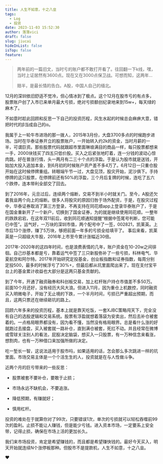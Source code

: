 ```yaml
---
title: 人生不如意，十之八韭
tags:
  - Log
  - 投资
date: 2023-11-03 15:52:30
author: 落落vici
draft: false
slug: jiucai
hideInList: false
isTop: false
feature:
---
```

> 两年前的一篇旧文，当时亏的账户都不敢打开看了。往回翻一下k线，嘿，当时上证居然有3600点。现在又在3000点保卫战。可想而知，这两年...
> 
> 赔半，是最长情的告白。A股，中国人自己的缅北。


12月的深圳依旧舒适不觉冷，但心情冰到了极点。这个12月在股市亏的有点多，股票账户创了入市已来单月最大亏损，绝对亏损额创纪录地来到15w+，每天绿的麻木了。 

不如意时趁此回顾和反思一下自己的投资历程，风生水起的时候总会麻痹大意，错把时代的β当成自己的α。 

我属于上一轮牛市进场的那一拨人，2015年3月份，大盘3700多点的时候跑步进场。当时在华泰证券开立的股票账户，一开始转入约2k的资金，当时月薪的一半，可谓巨资。那些股票代码就跟超市里面琳琅满目的商品一样，每只股票都想来一手，2000块钱买了四五只低价股。买入之后紧张地盯着，连一分钱的波动心惊肉跳。好在普涨行情，头一两月有二三十个点的浮盈。于是认为股市就是送钱，开始加大投入追加本金，到6月初的时候账户资产差不多4万了。6月12日一只重仓股开始在这时候停牌重组。转眼端午节一过，大盘见顶，股灾开始，泥沙俱下。手持停牌的这只股票，在停牌前还有50%的浮盈，三个月后复牌的时候，连吃了五六个跌停，连本带利全部交了回去。 

到了2016年，元旦过后，连续两个熔断，交易不到半小时就关门。至今，A股还欠着我韭两个向上的熔断。很多人将股灾的原因归咎于场外配资，于是，在股灾过程中，华泰证券取消了第三方登录，不再支持在同花顺app上登录华泰账户了，于是在国金重新开了一个新户，切换到了国金证券，为的就是继续使用同花顺。一整年的跌跌宕宕，在这年双11前后，收到同花顺通知提醒“根据中签尾号判断，您可能已中签”。运气好，一万块的深圳市值，两个配号中了一签，002821，凯莱英。上市后13个涨停，赚了5万块，够把前面一年多的亏损全给填平了。 事后来看，凯莱英是一只超级大牛股，2016年上市至今累计涨幅近30倍。

2017年-2020年的这四年时间，也是浪费表情的几年，账户资金在10-20w之间徘徊。自己炒基本都是亏，靠着运气中签了三只新股弥补了一些亏损，科林电气、华夏航空和阿尔特。2017年开始研究定投基金，创业板指数和证券指数，每周分别定投500，最多的时候浮亏了30%+，但最后都从坑里面爬出来了。现在支付宝平台上的基金累计收益也大部分是这两只基金贡献的。 

到了今年，开通了融资融券和科创板交易，加上杠杆账户持仓市值差不多50万。前面10个月还好，没有经历大风大浪。但进入11月，因为重仓上机数控，同时融资买入明微电子，开始了无止境的下跌，一个半月时间，亏损已严重超出预期，而且，这两只票还在继续砸坑的路上。 

回顾六年多来的投资历程，基本上就是靠天吃饭，一套XJBC策略闯天下，完全没有自己的选股逻辑和交易系统。股票有浮盈就想着落袋为安卖出，然后去补仓被套着的。一点格局眼界都没有，因为看不懂，当然没有格局眼界。总是看什么涨的好就跑过去接盘，买入被套就一路补仓，直到满仓被套，死扛不动。并且经常在微博或雪球关注别人的看法，屁股决定脑袋，想买入一只股票，有一万种信念来看涨，想割肉，也有一万种借口来加强所做的决定。 

吃一堑长一智，这说法适用于股市吗，如果适用的话，怎会那么多次跳进一样的坑里面。市场交易主体是一个个活生生的人，投资就是在与人性做斗争。 

近两个月的巨亏带来的一些反思：

- 股票被套不要补仓，要敢于止损；
    
- 市场永远不缺机会，不要追涨。 
    
- 降低预期，有赚就好；
    
- 慎用杠杆。
    

投资的难处在于就算你对了99次，只要错误1次，单次的亏损就可以轻松吞噬前99次的盈利。止损不能让人赚钱，但是能少亏钱。进入资本市场，一定要系上安全带，记得止损，确保在市场上活的更加长久。

我们来市场投资，肯定是希望赚钱的，而且都是希望赚快钱的。最好今天买入，明天开始就连续N个涨停板那种。但股市不是提款机，人生不如意，十之八韭。

❤